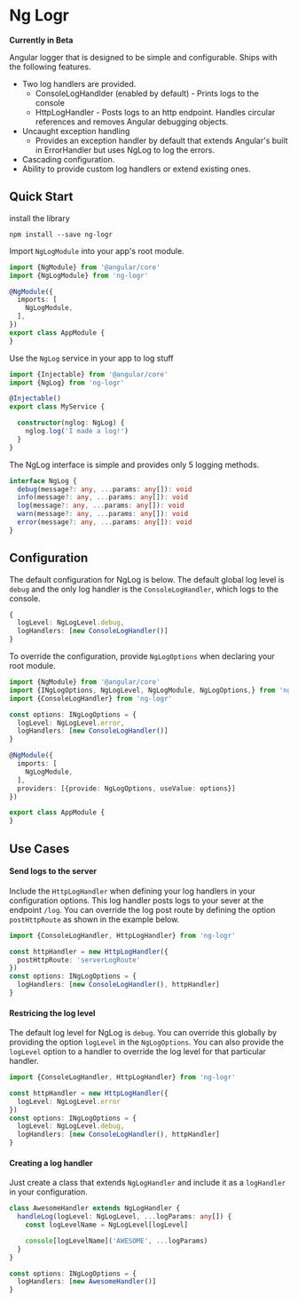 
# Ng Logr
**Currently in Beta**

Angular logger that is designed to be simple and configurable.  Ships with the following features.
- Two log handlers are provided.
  - ConsoleLogHandlder (enabled by default) - Prints logs to the console
  - HttpLogHandler - Posts logs to an http endpoint.  Handles circular references and removes Angular debugging objects.
- Uncaught exception handling
  - Provides an exception handler by default that extends Angular's built in ErrorHandler but uses NgLog to log the errors.
- Cascading configuration.
- Ability to provide custom log handlers or extend existing ones.

## Quick Start
install the library

`npm install --save ng-logr`

Import `NgLogModule` into your app's root module.
```typescript
import {NgModule} from '@angular/core'
import {NgLogModule} from 'ng-logr'

@NgModule({
  imports: [
    NgLogModule,
  ],
})
export class AppModule {
}
```

Use the `NgLog` service in your app to log stuff

```typescript
import {Injectable} from '@angular/core'
import {NgLog} from 'ng-logr'

@Injectable()
export class MyService {

  constructor(nglog: NgLog) { 
    nglog.log('I made a log!')
  }
}
```

The NgLog interface is simple and provides only 5 logging methods.

```typescript
interface NgLog {
  debug(message?: any, ...params: any[]): void
  info(message?: any, ...params: any[]): void
  log(message?: any, ...params: any[]): void
  warn(message?: any, ...params: any[]): void
  error(message?: any, ...params: any[]): void
}
```

## Configuration

The default configuration for NgLog is below.  The default global log level is `debug` and the only log handler is the `ConsoleLogHandler`, which logs to the console.

```typescript
{
  logLevel: NgLogLevel.debug,
  logHandlers: [new ConsoleLogHandler()]
}
```

To override the configuration, provide `NgLogOptions` when declaring your root module.

```typescript
import {NgModule} from '@angular/core'
import {INgLogOptions, NgLogLevel, NgLogModule, NgLogOptions,} from 'ng-logr'
import {ConsoleLogHandler} from 'ng-logr'

const options: INgLogOptions = {
  logLevel: NgLogLevel.error,
  logHandlers: [new ConsoleLogHandler()]
}

@NgModule({
  imports: [
    NgLogModule,
  ],
  providers: [{provide: NgLogOptions, useValue: options}]
})

export class AppModule {
}
```

## Use Cases

#### Send logs to the server

Include the `HttpLogHandler` when defining your log handlers in your configuration options.  This log handler posts logs to your sever at the endpoint `/log`.  You can override the log post route by defining the option `postHttpRoute` as shown in the example below.
```typescript
import {ConsoleLogHandler, HttpLogHandler} from 'ng-logr'

const httpHandler = new HttpLogHandler({
  postHttpRoute: 'serverLogRoute'
})
const options: INgLogOptions = {
  logHandlers: [new ConsoleLogHandler(), httpHandler]
}
```
#### Restricing the log level

The default log level for NgLog is `debug`.  You can override this globally by providing the option `logLevel` in the `NgLogOptions`.  You can also provide the `logLevel` option to a handler to override the log level for that particular handler.
```typescript
import {ConsoleLogHandler, HttpLogHandler} from 'ng-logr'

const httpHandler = new HttpLogHandler({
  logLevel: NgLogLevel.error
})
const options: INgLogOptions = {
  logLevel: NgLogLevel.debug,
  logHandlers: [new ConsoleLogHandler(), httpHandler]
}
```

#### Creating a log handler

Just create a class that extends `NgLogHandler` and include it as a `logHandler` in your configuration.

```typescript
class AwesomeHandler extends NgLogHandler {
  handleLog(logLevel: NgLogLevel, ...logParams: any[]) {
    const logLevelName = NgLogLevel[logLevel]

    console[logLevelName]('AWESOME', ...logParams)
  }
}

const options: INgLogOptions = {
  logHandlers: [new AwesomeHandler()]
}
```
